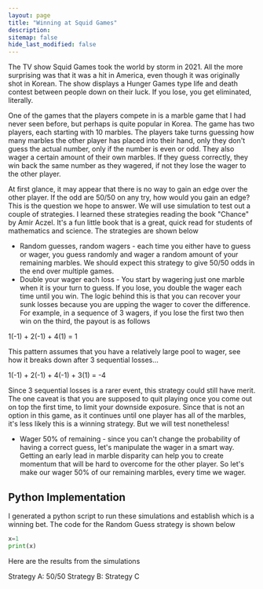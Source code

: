 ```yaml
---
layout: page
title: "Winning at Squid Games"
description: 
sitemap: false
hide_last_modified: false
---
```


The TV show Squid Games took the world by storm in 2021. All the more surprising was that it was a hit in America, even though it was originally shot in Korean. The show displays a Hunger Games type life and death contest between people down on their luck. If you lose, you get eliminated, literally.

One of the games that the players compete in is a marble game that I had never seen before, but perhaps is quite popular in Korea. The game has two players, each starting with 10 marbles. The players take turns guessing how many marbles the other player has placed into their hand, only they don't guess the actual number, only if the number is even or odd. They also wager a certain amount of their own marbles. If they guess correctly, they win back the same number as they wagered, if not they lose the wager to the other player.

At first glance, it may appear that there is no way to gain an edge over the other player. If the odd are 50/50 on any try, how would you gain an edge? This is the question we hope to answer. We will use simulation to test out a couple of strategies. I learned these strategies reading the book "Chance" by Amir Aczel. It's a fun little book that is a great, quick read for students of mathematics and science. The strategies are shown below

- Random guesses, random wagers - each time you either have to guess or wager, you guess randomly and wager a random amount of your remaining marbles. We should expect this strategy to give 50/50 odds in the end over multiple games.
- Double your wager each loss - You start by wagering just one marble when it is your turn to guess. If you lose, you double the wager each time until you win. The logic behind this is that you can recover your sunk losses because you are upping the wager to cover the difference. For example, in a sequence of 3 wagers, if you lose the first two then win on the third, the payout is as follows

1(-1) + 2(-1) + 4(1) = 1

This pattern assumes that you have a relatively large pool to wager, see how it breaks down after 3 sequential losses...

1(-1) + 2(-1) + 4(-1) + 3(1) = -4

Since 3 sequential losses is a rarer event, this strategy could still have merit. The one caveat is that you are supposed to quit playing once you come out on top the first time, to limit your downside exposure. Since that is not an option in this game, as it continues until one player has all of the marbles, it's less likely this is a winning strategy. But we will test nonetheless!


- Wager 50% of remaining - since you can't change the probability of having a correct guess, let's manipulate the wager in a smart way. Getting an early lead in marble disparity can help you to create momentum that will be hard to overcome for the other player. So let's make our wager 50% of our remaining marbles, every time we wager.

## Python Implementation

I generated a python script to run these simulations and establish which is a winning bet. The code for the Random Guess strategy is shown below

~~~python
x=1
print(x)
~~~

Here are the results from the simulations

Strategy A: 50/50
Strategy B: 
Strategy C